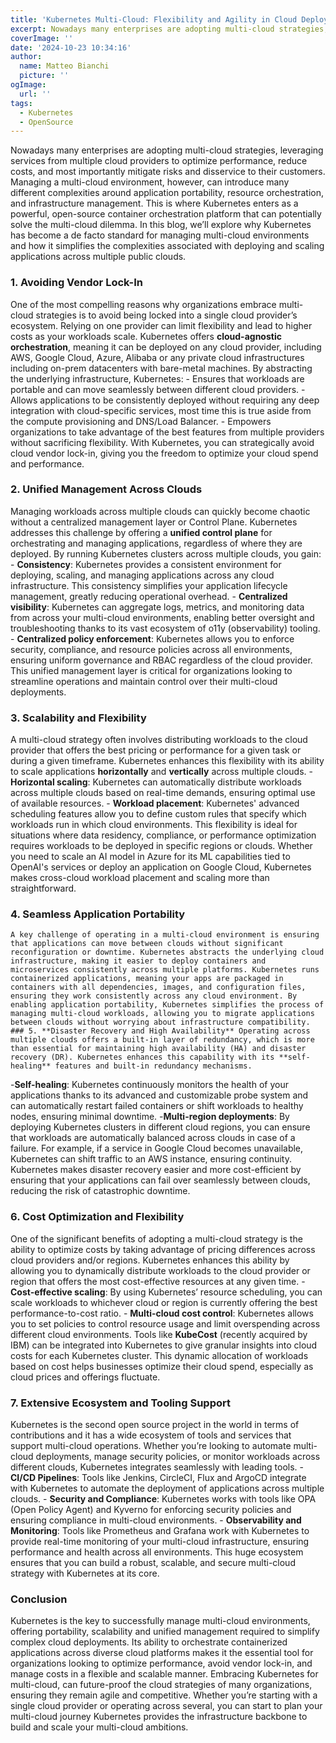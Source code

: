 ```yaml
---
title: 'Kubernetes Multi-Cloud: Flexibility and Agility in Cloud Deployments'
excerpt: Nowadays many enterprises are adopting multi-cloud strategies, leveraging services from multiple cloud providers to optimize performance, reduce costs, and most importantly mitigate risks and...
coverImage: ''
date: '2024-10-23 10:34:16'
author:
  name: Matteo Bianchi
  picture: ''
ogImage:
  url: ''
tags:
  - Kubernetes
  - OpenSource
---
```


Nowadays many enterprises are adopting multi-cloud strategies, leveraging services from multiple cloud providers to optimize performance, reduce costs, and most importantly mitigate risks and disservice to their customers. Managing a multi-cloud environment, however, can introduce many different complexities around application portability, resource orchestration, and infrastructure management. This is where Kubernetes enters as a powerful, open-source container orchestration platform that can potentially solve the multi-cloud dilemma. In this blog, we’ll explore why Kubernetes has become a de facto standard for managing multi-cloud environments and how it simplifies the complexities associated with deploying and scaling applications across multiple public clouds.
 ### 1. **Avoiding Vendor Lock-In** 
 One of the most compelling reasons why organizations embrace multi-cloud strategies is to avoid being locked into a single cloud provider’s ecosystem. Relying on one provider can limit flexibility and lead to higher costs as your workloads scale. Kubernetes offers **cloud-agnostic orchestration**, meaning it can be deployed on any cloud provider, including AWS, Google Cloud, Azure, Alibaba or any private cloud infrastructures including on-prem datacenters with bare-metal machines. By abstracting the underlying infrastructure, Kubernetes: - Ensures that workloads are portable and can move seamlessly between different cloud providers. - Allows applications to be consistently deployed without requiring any deep integration with cloud-specific services, most time this is true aside from the compute provisioning and DNS/Load Balancer. - Empowers organizations to take advantage of the best features from multiple providers without sacrificing flexibility. With Kubernetes, you can strategically avoid cloud vendor lock-in, giving you the freedom to optimize your cloud spend and performance. 
 ### 2. **Unified Management Across Clouds**
  Managing workloads across multiple clouds can quickly become chaotic without a centralized management layer or Control Plane. Kubernetes addresses this challenge by offering a **unified control plane** for orchestrating and managing applications, regardless of where they are deployed. By running Kubernetes clusters across multiple clouds, you gain: - **Consistency**: Kubernetes provides a consistent environment for deploying, scaling, and managing applications across any cloud infrastructure. This consistency simplifies your application lifecycle management, greatly reducing operational overhead. - **Centralized visibility**: Kubernetes can aggregate logs, metrics, and monitoring data from across your multi-cloud environments, enabling better oversight and troubleshooting thanks to its vast ecosystem of o11y (observability) tooling. - **Centralized policy enforcement**: Kubernetes allows you to enforce security, compliance, and resource policies across all environments, ensuring uniform governance and RBAC regardless of the cloud provider. This unified management layer is critical for organizations looking to streamline operations and maintain control over their multi-cloud deployments. 
  ### 3. **Scalability and Flexibility**
   A multi-cloud strategy often involves distributing workloads to the cloud provider that offers the best pricing or performance for a given task or during a given timeframe. Kubernetes enhances this flexibility with its ability to scale applications **horizontally** and **vertically** across multiple clouds. - **Horizontal scaling**: Kubernetes can automatically distribute workloads across multiple clouds based on real-time demands, ensuring optimal use of available resources. - **Workload placement**: Kubernetes' advanced scheduling features allow you to define custom rules that specify which workloads run in which cloud environments. This flexibility is ideal for situations where data residency, compliance, or performance optimization requires workloads to be deployed in specific regions or clouds. Whether you need to scale an AI model in Azure for its ML capabilities tied to OpenAI's services or deploy an application on Google Cloud, Kubernetes makes cross-cloud workload placement and scaling more than straightforward. 
   ### 4. **Seamless Application Portability**
    A key challenge of operating in a multi-cloud environment is ensuring that applications can move between clouds without significant reconfiguration or downtime. Kubernetes abstracts the underlying cloud infrastructure, making it easier to deploy containers and microservices consistently across multiple platforms. Kubernetes runs containerized applications, meaning your apps are packaged in containers with all dependencies, images, and configuration files, ensuring they work consistently across any cloud environment. By enabling application portability, Kubernetes simplifies the process of managing multi-cloud workloads, allowing you to migrate applications between clouds without worrying about infrastructure compatibility. ### 5. **Disaster Recovery and High Availability** Operating across multiple clouds offers a built-in layer of redundancy, which is more than essential for maintaining high availability (HA) and disaster recovery (DR). Kubernetes enhances this capability with its **self-healing** features and built-in redundancy mechanisms. 
    
  -**Self-healing**: Kubernetes continuously monitors the health of your applications thanks to its advanced and customizable probe system and can automatically restart failed containers or shift workloads to healthy nodes, ensuring minimal downtime.
  -**Multi-region deployments**: By deploying Kubernetes clusters in different cloud regions, you can ensure that workloads are automatically balanced across clouds in case of a failure. For example, if a service in Google Cloud becomes unavailable, Kubernetes can shift traffic to an AWS instance, ensuring continuity. Kubernetes makes disaster recovery easier and more cost-efficient by ensuring that your applications can fail over seamlessly between clouds, reducing the risk of catastrophic downtime. 
  
  ### 6. **Cost Optimization and Flexibility** 
  One of the significant benefits of adopting a multi-cloud strategy is the ability to optimize costs by taking advantage of pricing differences across cloud providers and/or regions. Kubernetes enhances this ability by allowing you to dynamically distribute workloads to the cloud provider or region that offers the most cost-effective resources at any given time. - **Cost-effective scaling**: By using Kubernetes’ resource scheduling, you can scale workloads to whichever cloud or region is currently offering the best performance-to-cost ratio. - **Multi-cloud cost control**: Kubernetes allows you to set policies to control resource usage and limit overspending across different cloud environments. Tools like **KubeCost** (recently acquired by IBM) can be integrated into Kubernetes to give granular insights into cloud costs for each Kubernetes cluster. This dynamic allocation of workloads based on cost helps businesses optimize their cloud spend, especially as cloud prices and offerings fluctuate.
   ### 7. **Extensive Ecosystem and Tooling Support** 
   Kubernetes is the second open source project in the world in terms of contributions and it has a wide ecosystem of tools and services that support multi-cloud operations. Whether you’re looking to automate multi-cloud deployments, manage security policies, or monitor workloads across different clouds, Kubernetes integrates seamlessly with leading tools. - **CI/CD Pipelines**: Tools like Jenkins, CircleCI, Flux and ArgoCD integrate with Kubernetes to automate the deployment of applications across multiple clouds. - **Security and Compliance**: Kubernetes works with tools like OPA (Open Policy Agent) and Kyverno for enforcing security policies and ensuring compliance in multi-cloud environments. - **Observability and Monitoring**: Tools like Prometheus and Grafana work with Kubernetes to provide real-time monitoring of your multi-cloud infrastructure, ensuring performance and health across all environments. This huge ecosystem ensures that you can build a robust, scalable, and secure multi-cloud strategy with Kubernetes at its core. 
   ### Conclusion 
   Kubernetes is the key to successfully manage multi-cloud environments, offering portability, scalability and unified management required to simplify complex cloud deployments. Its ability to orchestrate containerized applications across diverse cloud platforms makes it the essential tool for organizations looking to optimize performance, avoid vendor lock-in, and manage costs in a flexible and scalable manner. Embracing Kubernetes for multi-cloud, can future-proof the cloud strategies of many organizations, ensuring they remain agile and competitive. Whether you’re starting with a single cloud provider or operating across several, you can start to plan your multi-cloud journey Kubernetes provides the infrastructure backbone to build and scale your multi-cloud ambitions.
